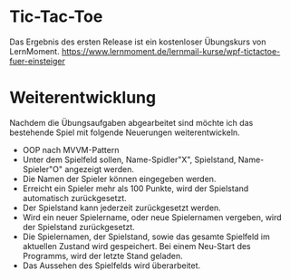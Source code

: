 # Tic-Tac-Toe

Das Ergebnis des ersten Release ist ein kostenloser Übungskurs von LernMoment.
https://www.lernmoment.de/lernmail-kurse/wpf-tictactoe-fuer-einsteiger

# Weiterentwicklung

Nachdem die Übungsaufgaben abgearbeitet sind möchte ich das bestehende Spiel mit folgende Neuerungen weiterentwickeln.
* OOP nach MVVM-Pattern
* Unter dem Spielfeld sollen, Name-Spidler"X", Spielstand, Name-Spieler"O" angezeigt werden.
* Die Namen der Spieler können eingegeben werden.
* Erreicht ein Spieler mehr als 100 Punkte, wird der Spielstand automatisch zurückgesetzt.
* Der Spielstand kann jederzeit zurückgesetzt werden.
* Wird ein neuer Spielername, oder neue Spielernamen vergeben, wird der Spielstand zurückgesetzt.
* Die Spielernamen, der Spielstand, sowie das gesamte Spielfeld im aktuellen Zustand wird gespeichert. 
  Bei einem Neu-Start des Programms, wird der letzte Stand geladen. 
* Das Aussehen des Spielfelds wird überarbeitet. 
